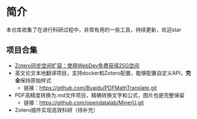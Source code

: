 # 简介
本仓库收集了在进行科研过程中，非常有用的一些工具，持续更新，欢迎star

## 项目合集
- [Zotero同步空间扩容：使用WebDev免费获得25G空间](./tools/WebDev/)
- 英文论文本地翻译项目，支持docker和Zotero配置，能够配置自定义API，**完全**保持原始样式
    - 链接：https://github.com/Byaidu/PDFMathTranslate.git
- PDF高精度转换为.md文件项目，精确转换文字和公式，图片也是完整保留
    - 链接：https://github.com/opendatalab/MinerU.git
- Zotero插件实现高效科研（待补充）

